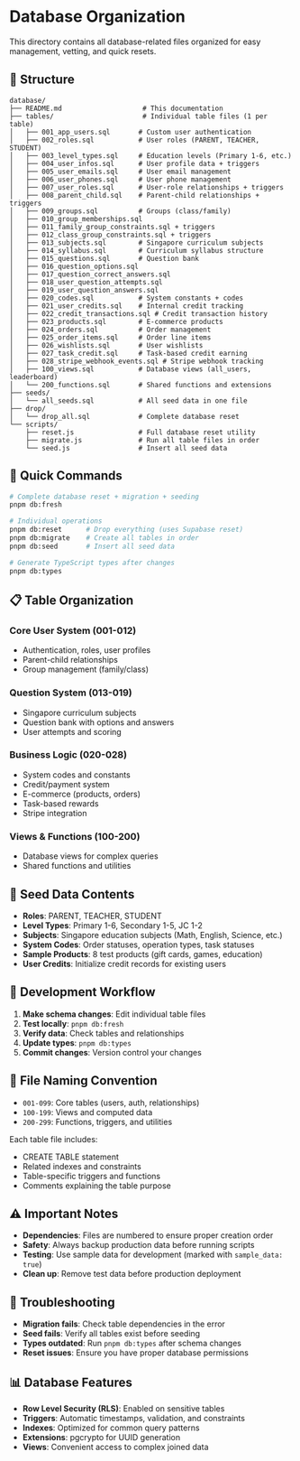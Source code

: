 # Database Organization

This directory contains all database-related files organized for easy management, vetting, and quick resets.

## 📁 Structure

```
database/
├── README.md                    # This documentation
├── tables/                      # Individual table files (1 per table)
│   ├── 001_app_users.sql       # Custom user authentication
│   ├── 002_roles.sql           # User roles (PARENT, TEACHER, STUDENT)
│   ├── 003_level_types.sql     # Education levels (Primary 1-6, etc.)
│   ├── 004_user_infos.sql      # User profile data + triggers
│   ├── 005_user_emails.sql     # User email management
│   ├── 006_user_phones.sql     # User phone management
│   ├── 007_user_roles.sql      # User-role relationships + triggers
│   ├── 008_parent_child.sql    # Parent-child relationships + triggers
│   ├── 009_groups.sql          # Groups (class/family)
│   ├── 010_group_memberships.sql
│   ├── 011_family_group_constraints.sql + triggers
│   ├── 012_class_group_constraints.sql + triggers
│   ├── 013_subjects.sql        # Singapore curriculum subjects
│   ├── 014_syllabus.sql        # Curriculum syllabus structure
│   ├── 015_questions.sql       # Question bank
│   ├── 016_question_options.sql
│   ├── 017_question_correct_answers.sql
│   ├── 018_user_question_attempts.sql
│   ├── 019_user_question_answers.sql
│   ├── 020_codes.sql           # System constants + codes
│   ├── 021_user_credits.sql    # Internal credit tracking
│   ├── 022_credit_transactions.sql # Credit transaction history
│   ├── 023_products.sql        # E-commerce products
│   ├── 024_orders.sql          # Order management
│   ├── 025_order_items.sql     # Order line items
│   ├── 026_wishlists.sql       # User wishlists
│   ├── 027_task_credit.sql     # Task-based credit earning
│   ├── 028_stripe_webhook_events.sql # Stripe webhook tracking
│   ├── 100_views.sql           # Database views (all_users, leaderboard)
│   └── 200_functions.sql       # Shared functions and extensions
├── seeds/
│   └── all_seeds.sql           # All seed data in one file
├── drop/
│   └── drop_all.sql            # Complete database reset
└── scripts/
    ├── reset.js                # Full database reset utility
    ├── migrate.js              # Run all table files in order
    └── seed.js                 # Insert all seed data
```

## 🚀 Quick Commands

```bash
# Complete database reset + migration + seeding
pnpm db:fresh

# Individual operations
pnpm db:reset      # Drop everything (uses Supabase reset)
pnpm db:migrate    # Create all tables in order
pnpm db:seed       # Insert all seed data

# Generate TypeScript types after changes
pnpm db:types
```

## 📋 Table Organization

### **Core User System (001-012)**
- Authentication, roles, user profiles
- Parent-child relationships
- Group management (family/class)

### **Question System (013-019)**
- Singapore curriculum subjects
- Question bank with options and answers
- User attempts and scoring

### **Business Logic (020-028)**
- System codes and constants
- Credit/payment system
- E-commerce (products, orders)
- Task-based rewards
- Stripe integration

### **Views & Functions (100-200)**
- Database views for complex queries
- Shared functions and utilities

## 🌱 Seed Data Contents

- **Roles**: PARENT, TEACHER, STUDENT
- **Level Types**: Primary 1-6, Secondary 1-5, JC 1-2
- **Subjects**: Singapore education subjects (Math, English, Science, etc.)
- **System Codes**: Order statuses, operation types, task statuses
- **Sample Products**: 8 test products (gift cards, games, education)
- **User Credits**: Initialize credit records for existing users

## 🔄 Development Workflow

1. **Make schema changes**: Edit individual table files
2. **Test locally**: `pnpm db:fresh`
3. **Verify data**: Check tables and relationships
4. **Update types**: `pnpm db:types`
5. **Commit changes**: Version control your changes

## 📝 File Naming Convention

- `001-099`: Core tables (users, auth, relationships)
- `100-199`: Views and computed data
- `200-299`: Functions, triggers, and utilities

Each table file includes:
- CREATE TABLE statement
- Related indexes and constraints
- Table-specific triggers and functions
- Comments explaining the table purpose

## ⚠️ Important Notes

- **Dependencies**: Files are numbered to ensure proper creation order
- **Safety**: Always backup production data before running scripts
- **Testing**: Use sample data for development (marked with `sample_data: true`)
- **Clean up**: Remove test data before production deployment

## 🔧 Troubleshooting

- **Migration fails**: Check table dependencies in the error
- **Seed fails**: Verify all tables exist before seeding
- **Types outdated**: Run `pnpm db:types` after schema changes
- **Reset issues**: Ensure you have proper database permissions

## 📊 Database Features

- **Row Level Security (RLS)**: Enabled on sensitive tables
- **Triggers**: Automatic timestamps, validation, and constraints
- **Indexes**: Optimized for common query patterns
- **Extensions**: pgcrypto for UUID generation
- **Views**: Convenient access to complex joined data